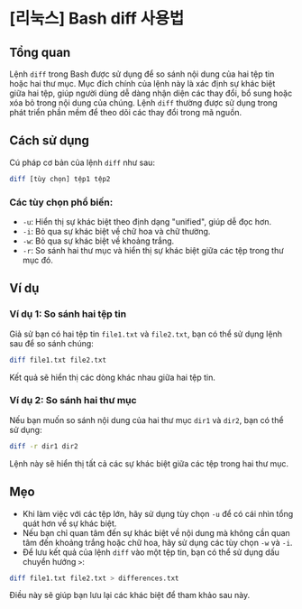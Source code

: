 # [리눅스] Bash diff 사용법

## Tổng quan
Lệnh `diff` trong Bash được sử dụng để so sánh nội dung của hai tệp tin hoặc hai thư mục. Mục đích chính của lệnh này là xác định sự khác biệt giữa hai tệp, giúp người dùng dễ dàng nhận diện các thay đổi, bổ sung hoặc xóa bỏ trong nội dung của chúng. Lệnh `diff` thường được sử dụng trong phát triển phần mềm để theo dõi các thay đổi trong mã nguồn.

## Cách sử dụng
Cú pháp cơ bản của lệnh `diff` như sau:

```bash
diff [tùy chọn] tệp1 tệp2
```

### Các tùy chọn phổ biến:
- `-u`: Hiển thị sự khác biệt theo định dạng "unified", giúp dễ đọc hơn.
- `-i`: Bỏ qua sự khác biệt về chữ hoa và chữ thường.
- `-w`: Bỏ qua sự khác biệt về khoảng trắng.
- `-r`: So sánh hai thư mục và hiển thị sự khác biệt giữa các tệp trong thư mục đó.

## Ví dụ
### Ví dụ 1: So sánh hai tệp tin
Giả sử bạn có hai tệp tin `file1.txt` và `file2.txt`, bạn có thể sử dụng lệnh sau để so sánh chúng:

```bash
diff file1.txt file2.txt
```

Kết quả sẽ hiển thị các dòng khác nhau giữa hai tệp tin.

### Ví dụ 2: So sánh hai thư mục
Nếu bạn muốn so sánh nội dung của hai thư mục `dir1` và `dir2`, bạn có thể sử dụng:

```bash
diff -r dir1 dir2
```

Lệnh này sẽ hiển thị tất cả các sự khác biệt giữa các tệp trong hai thư mục.

## Mẹo
- Khi làm việc với các tệp lớn, hãy sử dụng tùy chọn `-u` để có cái nhìn tổng quát hơn về sự khác biệt.
- Nếu bạn chỉ quan tâm đến sự khác biệt về nội dung mà không cần quan tâm đến khoảng trắng hoặc chữ hoa, hãy sử dụng các tùy chọn `-w` và `-i`.
- Để lưu kết quả của lệnh `diff` vào một tệp tin, bạn có thể sử dụng dấu chuyển hướng `>`:

```bash
diff file1.txt file2.txt > differences.txt
```

Điều này sẽ giúp bạn lưu lại các khác biệt để tham khảo sau này.